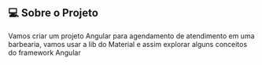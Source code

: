 ## 💻 Sobre o Projeto

Vamos criar um projeto Angular para agendamento de atendimento em uma barbearia, vamos usar a lib do Material e assim explorar alguns conceitos do framework Angular
